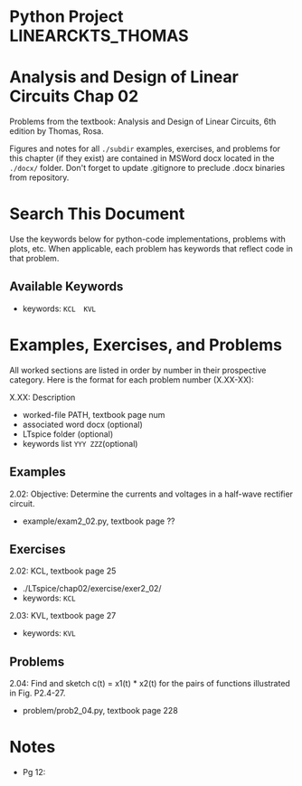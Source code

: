 # Python Project LINEARCKTS_THOMAS
# Analysis and Design of Linear Circuits Chap 02
Problems from the textbook: Analysis and Design of Linear Circuits, 6th edition by Thomas, Rosa.

Figures and notes for all `./subdir` examples, exercises, and problems for this
chapter (if they exist) are contained in MSWord docx located in the `./docx/` folder.
Don't forget to update .gitignore to preclude .docx binaries from repository.

# Search This Document
Use the keywords below for python-code implementations, problems with plots, etc.
When applicable, each problem has keywords that reflect code in that problem.

## Available Keywords
* keywords: `KCL  KVL`


# Examples, Exercises, and Problems
All worked sections are listed in order by number in their prospective category.
Here is the format for each problem number (X.XX-XX):

X.XX: Description
* worked-file PATH, textbook page num
* associated word docx (optional)
* LTspice folder (optional)
* keywords list `YYY ZZZ`(optional)


## Examples
2.02: Objective: Determine the currents and voltages in a half-wave rectifier circuit.
* example/exam2_02.py, textbook page ??


## Exercises
2.02: KCL, textbook page 25
* ./LTspice/chap02/exercise/exer2_02/
* keywords: `KCL`

2.03: KVL, textbook page 27
* keywords: `KVL`


## Problems
2.04: Find and sketch c(t) = x1(t) * x2(t) for the pairs of functions
illustrated in Fig. P2.4-27.
* problem/prob2_04.py, textbook page 228


# Notes
* Pg 12: 
